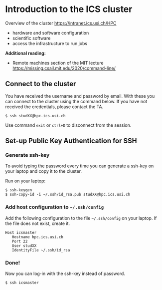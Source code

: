 # Introduction to the ICS cluster

Overview of the cluster https://intranet.ics.usi.ch/HPC
* hardware and software configuration
* scientific software
* access the infrastructure to run jobs

**Additional reading:**
* Remote machines section of the MIT lecture https://missing.csail.mit.edu/2020/command-line/


## Connect to the cluster

You have received the username and password by email. With these
you can connect to the cluster using the command below.
If you have not received the credentials, please contact the TA.

```
$ ssh studXX@hpc.ics.usi.ch
```

Use command `exit` or `ctrl+D` to disconnect from the session.

## Set-up Public Key Authentication for SSH

### Generate ssh-key

To avoid typing the password every time you can generate a ssh-key on your laptop and copy it to the cluster.

Run on your laptop:

```
$ ssh-keygen
$ ssh-copy-id -i ~/.ssh/id_rsa.pub studXX@hpc.ics.usi.ch
```

### Add host configuration to `~/.ssh/config`

Add the following configuration to the file `~/.ssh/config` on your laptop. If the file does not exist, create it.

```
Host icsmaster
   Hostname hpc.ics.usi.ch
   Port 22
   User studXX
   IdentityFile ~/.ssh/id_rsa
```

### Done!
Now you can log-in with the ssh-key instead of password.

```
$ ssh icsmaster
```
